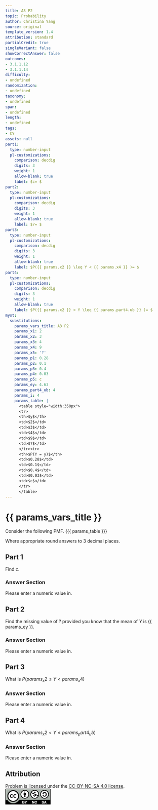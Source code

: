 ```yaml
---
title: A3 P2
topic: Probability
author: Christina Yang
source: original
template_version: 1.4
attribution: standard
partialCredit: true
singleVariant: false
showCorrectAnswer: false
outcomes:
- 3.1.1.12
- 3.1.1.14
difficulty:
- undefined
randomization:
- undefined
taxonomy:
- undefined
span:
- undefined
length:
- undefined
tags:
- CY
assets: null
part1:
  type: number-input
  pl-customizations:
    comparison: decdig
    digits: 3
    weight: 1
    allow-blank: true
    label: $c= $
part2:
  type: number-input
  pl-customizations:
    comparison: decdig
    digits: 3
    weight: 1
    allow-blank: true
    label: $?= $
part3:
  type: number-input
  pl-customizations:
    comparison: decdig
    digits: 3
    weight: 1
    allow-blank: true
    label: $P({{ params.x2 }} \leq Y < {{ params.x4 }} )= $
part4:
  type: number-input
  pl-customizations:
    comparison: decdig
    digits: 3
    weight: 1
    allow-blank: true
    label: $P({{ params.x2 }} < Y \leq {{ params.part4.ub }} )= $
myst:
  substitutions:
    params_vars_title: A3 P2
    params_x1: 2
    params_x2: 3
    params_x3: 4
    params_x4: 9
    params_x5: '?'
    params_p1: 0.28
    params_p2: 0.1
    params_p3: 0.4
    params_p4: 0.03
    params_p5: c
    params_ey: 4.63
    params_part4_ub: 4
    params_i: 4
    params_table: |-
      <table style="width:350px">
      <tr>
      <th>$y$</th>
      <td>$2$</td>
      <td>$3$</td>
      <td>$4$</td>
      <td>$9$</td>
      <td>$?$</td>
      </tr><tr>
      <th>$P(Y = y)$</th>
      <td>$0.28$</td>
      <td>$0.1$</td>
      <td>$0.4$</td>
      <td>$0.03$</td>
      <td>$c$</td>
      </tr>
      </table>
---
```

# {{ params_vars_title }}
Consider the following PMF.
{{{ params_table }}}

Where appropriate round answers to 3 decimal places.

## Part 1

Find $c$.

### Answer Section

Please enter a numeric value in.

## Part 2

Find the missing value of ? provided you know that the mean of $Y$ is {{ params_ey }}.

### Answer Section

Please enter a numeric value in.

## Part 3

What is $P({{ params_x2 }} \leq Y \lt {{ params_x4 }} )$

### Answer Section

Please enter a numeric value in.

## Part 4

What is $P({{ params_x2 }} \lt Y \leq {{ params_part4_ub }} )$

### Answer Section

Please enter a numeric value in.

## Attribution

Problem is licensed under the [CC-BY-NC-SA 4.0 license](https://creativecommons.org/licenses/by-nc-sa/4.0/).<br> ![The Creative Commons 4.0 license requiring attribution-BY, non-commercial-NC, and share-alike-SA license.](https://raw.githubusercontent.com/firasm/bits/master/by-nc-sa.png)